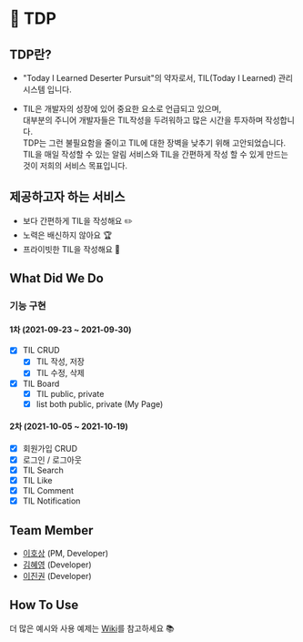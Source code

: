 # 📝 TDP
## TDP란?
-  "Today I Learned Deserter Pursuit"의 약자로서, TIL(Today I Learned) 관리 시스템 입니다.

- TIL은 개발자의 성장에 있어 중요한 요소로 언급되고 있으며, <br>
대부분의 주니어 개발자들은 TIL작성을 두려워하고 많은 시간을 투자하며 작성합니다.<br> 
TDP는 그런 불필요함을 줄이고 TIL에 대한 장벽을 낮추기 위해 고안되었습니다.<br> 
TIL을 매일 작성할 수 있는 알림 서비스와 TIL을 간편하게 작성 할 수 있게 만드는 것이 저희의 서비스 목표입니다.

## 제공하고자 하는 서비스
- 보다 간편하게 TIL을 작성해요 ✏️
- 노력은 배신하지 않아요 🏆
- 프라이빗한 TIL을 작성해요 🔐

## What Did We Do
### 기능 구현
#### 1차 (2021-09-23 ~ 2021-09-30)
- [x]  TIL CRUD
    - [x]  TIL 작성, 저장
    - [x]  TIL 수정, 삭제
- [x]  TIL Board
    - [x]  TIL public, private
    - [x]  list both public, private (My Page)

#### 2차 (2021-10-05 ~ 2021-10-19)
- [x]  회원가입 CRUD
- [x]  로그인 / 로그아웃
- [x]  TIL Search
- [x]  TIL Like
- [x]  TIL Comment
- [x]  TIL Notification

## Team Member
- [이호상](https://github.com/dpdtydz) (PM, Developer)
- [김혜영](https://github.com/0sunzero0) (Developer)
- [이진권](https://github.com/dlwlsrnjs) (Developer)


## How To Use
더 많은 예시와 사용 예제는 [Wiki](https://github.com/0sunzero0/TDP/wiki)를 참고하세요 📚

